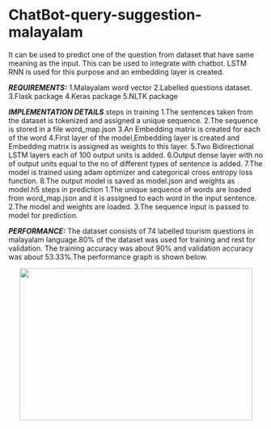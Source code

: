# ChatBot-query-suggestion-malayalam
It can be  used to predict one of the  question from dataset that have same meaning as the input.
This can be used to integrate with chatbot.
LSTM RNN is used for this purpose and an embedding layer is created.

***REQUIREMENTS:***
1.Malayalam word vector
2.Labelled questions dataset.
3.Flask package
4.Keras package
5.NLTK package

***IMPLEMENTATION DETAILS***
steps in training
1.The sentences taken from the dataset is tokenized and assigned a unique sequence.
2.The sequence is stored in a file word_map.json
3.An Embedding matrix is created for each of the word
4.First layer of the model,Embedding layer is created and Embedding matrix is assigned as weights to this layer.
5.Two Bidirectional LSTM layers each of 100 output units is added.
6.Output dense layer with no of output units equal to the no of different types of sentence is added.
7.The model is trained using adam optimizer and categorical cross entropy loss function.
8.The output model is saved as model.json and weights as model.h5
steps in prediction
1.The unique sequence of words are loaded from word_map.json and it is assigned to each word in the input sentence.
2.The model and weights are loaded.
3.The sequence input is passed to model for prediction.

***PERFORMANCE:***
The dataset consists of 74 labelled  tourism questions in malayalam language.80% of the dataset was used for training and rest for validation. The training accuracy was about 90% and validation accuracy was about 53.33%.The performance graph is shown below.
<p align="center">
  <img width="460" height="300" src="https://github.com/abinshoby/ChatBot-query-suggestion-malayalam/blob/master/malayalam%20chatbot/epoch21trial13.png">
</p>
